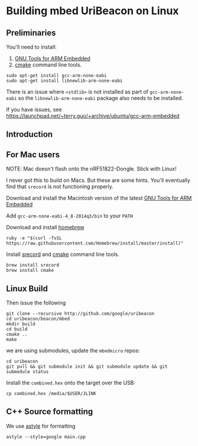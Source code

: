 # Building mbed UriBeacon on Linux

## Preliminaries

You'll need to install:

1. [GNU Tools for ARM Embedded](https://launchpad.net/gcc-arm-embedded)
2. [cmake](http://www.cmake.org/) command line tools.

```
sudo apt-get install gcc-arm-none-eabi
sudo apt-get install libnewlib-arm-none-eabi 
```

There is an issue where ``<stdlib>`` is not installed as part of ``gcc-arm-none-eabi`` so the
``libnewlib-arm-none-eabi`` package also needs to be installed.

If you have issues, see
https://launchpad.net/~terry.guo/+archive/ubuntu/gcc-arm-embedded

## Introduction


## For Mac users

NOTE: Mac doesn't flash onto the nRF51822-Dongle. Stick with Linux!

I never got this to build on Macs. But these are some hints. You'll
eventually find that ``srecord`` is not functioning properly.

Download and install the Macintosh version of the latest [GNU Tools
for ARM Embedded](https://launchpad.net/gcc-arm-embedded)

Add ``gcc-arm-none-eabi-4_8-2014q3/bin`` to your ``PATH``

Download and install [homebrew](http://brew.sh/)

```
ruby -e "$(curl -fsSL https://raw.githubusercontent.com/Homebrew/install/master/install)"
```

Install [srecord](http://srecord.sourceforge.net/) and
[cmake](http://www.cmake.org/) command line tools.

```
brew install srecord
brew install cmake
```

## Linux Build

Then issue the following

```
git clone --recursive http://github.com/google/uribeacon
cd uribeacon/beacon/mbed
mkdir build
cd build
cmake ..
make
```

we are using submodules, update the ``mbedmicro`` repos:
```
cd uribeacon
git pull && git submodule init && git submodule update && git submodule status
```

Install the `combined.hex` onto the target over the USB:
```
cp combined.hex /media/$USER/JLINK
```

## C++ Source formatting

We use [astyle](http://sourceforge.net/projects/astyle/files/astyle) for formatting
```
astyle --style=google main.cpp
```

